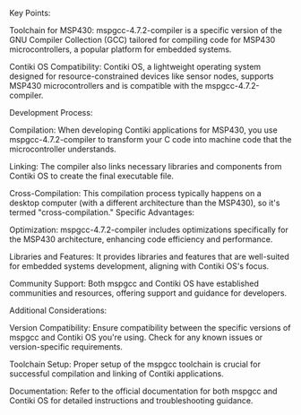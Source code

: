Key Points:

Toolchain for MSP430: mspgcc-4.7.2-compiler is a specific version of the GNU Compiler Collection (GCC) tailored for compiling code for MSP430 microcontrollers, a popular platform for embedded systems.

Contiki OS Compatibility: Contiki OS, a lightweight operating system designed for resource-constrained devices like sensor nodes, supports MSP430 microcontrollers and is compatible with the mspgcc-4.7.2-compiler.

Development Process:

Compilation: When developing Contiki applications for MSP430, you use mspgcc-4.7.2-compiler to transform your C code into machine code that the microcontroller understands.

Linking: The compiler also links necessary libraries and components from Contiki OS to create the final executable file.

Cross-Compilation: This compilation process typically happens on a desktop computer (with a different architecture than the MSP430), so it's termed "cross-compilation."
Specific Advantages:

Optimization: mspgcc-4.7.2-compiler includes optimizations specifically for the MSP430 architecture, enhancing code efficiency and performance.

Libraries and Features: It provides libraries and features that are well-suited for embedded systems development, aligning with Contiki OS's focus.

Community Support: Both mspgcc and Contiki OS have established communities and resources, offering support and guidance for developers.

Additional Considerations:

Version Compatibility: Ensure compatibility between the specific versions of mspgcc and Contiki OS you're using. Check for any known issues or version-specific requirements.

Toolchain Setup: Proper setup of the mspgcc toolchain is crucial for successful compilation and linking of Contiki applications.

Documentation: Refer to the official documentation for both mspgcc and Contiki OS for detailed instructions and troubleshooting guidance.
